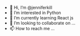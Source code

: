 - 👋 Hi, I’m @jenniferkill
- 👀 I’m interested in Python
- 🌱 I’m currently learning React js
- 💞️ I’m looking to collaborate on ...
- 📫 How to reach me ...

<!---
jenniferkill/jenniferkill is a ✨ special ✨ repository because its `README.md` (this file) appears on your GitHub profile.
You can click the Preview link to take a look at your changes.
--->
